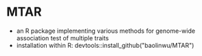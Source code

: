 # MTAR
  - an R package implementing various methods for genome-wide association test of multiple traits
  - installation within R: devtools::install_github("baolinwu/MTAR")


